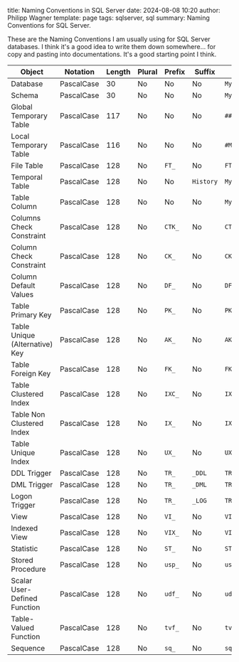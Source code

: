 title: Naming Conventions in SQL Server
date: 2024-08-08 10:20
author: Philipp Wagner
template: page
tags: sqlserver, sql
summary: Naming Conventions for SQL Server.

These are the Naming Conventions I am usually using for SQL Server databases. I think it's a good idea to 
write them down somewhere... for copy and pasting into documentations. It's a good starting point I think.

<div class="table" style="font-size: 14px;">
  <table role="table" tabindex="0">
      <thead>
          <tr>
              <th>Object</th>
              <th>Notation</th>
              <th>Length</th>
              <th>Plural</th>
              <th>Prefix</th>
              <th>Suffix</th>
              <th>Example</th>
          </tr>
      </thead>
      <tbody>
          <tr>
              <td>Database</td>
              <td>PascalCase</td>
              <td>30</td>
              <td>No</td>
              <td>No</td>
              <td>No</td>
              <td>
                  <code>MyDatabase</code>
              </td>
          </tr>
          <tr>
              <td>Schema</td>
              <td>PascalCase</td>
              <td>30</td>
              <td>No</td>
              <td>No</td>
              <td>No</td>
              <td>
                  <code>MySchema</code>
              </td>
          </tr>
          <tr>
              <td>Global Temporary Table</td>
              <td>PascalCase</td>
              <td>117</td>
              <td>No</td>
              <td>No</td>
              <td>No</td>
              <td>
                  <code>##MyTable</code>
              </td>
          </tr>
          <tr>
              <td>Local Temporary Table</td>
              <td>PascalCase</td>
              <td>116</td>
              <td>No</td>
              <td>No</td>
              <td>No</td>
              <td>
                  <code>#MyTable</code>
              </td>
          </tr>
          <tr>
              <td>File Table</td>
              <td>PascalCase</td>
              <td>128</td>
              <td>No</td>
              <td>
                  <code>FT_</code>
              </td>
              <td>No</td>
              <td>
                  <code>FT_MyTable</code>
              </td>
          </tr>
          <tr>
              <td>Temporal Table</td>
              <td>PascalCase</td>
              <td>128</td>
              <td>No</td>
              <td>No</td>
              <td>
                  <code>History</code>
              </td>
              <td>
                  <code>MyTableHistory</code>
              </td>
          </tr>
          <tr>
              <td>Table Column</td>
              <td>PascalCase</td>
              <td>128</td>
              <td>No</td>
              <td>No</td>
              <td>No</td>
              <td>
                  <code>MyColumn</code>
              </td>
          </tr>
          <tr>
              <td>Columns Check Constraint</td>
              <td>PascalCase</td>
              <td>128</td>
              <td>No</td>
              <td>
                  <code>CTK_</code>
              </td>
              <td>No</td>
              <td>
                  <code>CTK_MyTable_MyColumn_AnotherColumn</code>
              </td>
          </tr>
          <tr>
              <td>Column Check Constraint</td>
              <td>PascalCase</td>
              <td>128</td>
              <td>No</td>
              <td>
                  <code>CK_</code>
              </td>
              <td>No</td>
              <td>
                  <code>CK_MyTable_MyColumn</code>
              </td>
          </tr>
          <tr>
              <td>Column Default Values</td>
              <td>PascalCase</td>
              <td>128</td>
              <td>No</td>
              <td>
                  <code>DF_</code>
              </td>
              <td>No</td>
              <td>
                  <code>DF_MyTable_MyColumn</code>
              </td>
          </tr>
          <tr>
              <td>Table Primary Key</td>
              <td>PascalCase</td>
              <td>128</td>
              <td>No</td>
              <td>
                  <code>PK_</code>
              </td>
              <td>No</td>
              <td>
                  <code>PK_MyTable</code>
              </td>
          </tr>
          <tr>
              <td>Table Unique (Alternative) Key</td>
              <td>PascalCase</td>
              <td>128</td>
              <td>No</td>
              <td>
                  <code>AK_</code>
              </td>
              <td>No</td>
              <td>
                  <code>AK_MyTable_MyColumn_AnotherColumn</code>
              </td>
          </tr>
          <tr>
              <td>Table Foreign Key</td>
              <td>PascalCase</td>
              <td>128</td>
              <td>No</td>
              <td>
                  <code>FK_</code>
              </td>
              <td>No</td>
              <td>
                  <code>FK_MyTable_MyColumn_ReferencedTable_ReferencedColumn</code>
              </td>
          </tr>
          <tr>
              <td>Table Clustered Index</td>
              <td>PascalCase</td>
              <td>128</td>
              <td>No</td>
              <td>
                  <code>IXC_</code>
              </td>
              <td>No</td>
              <td>
                  <code>IXC_MyTable_MyColumn_AnotherColumn</code>
              </td>
          </tr>
          <tr>
              <td>Table Non Clustered Index</td>
              <td>PascalCase</td>
              <td>128</td>
              <td>No</td>
              <td>
                  <code>IX_</code>
              </td>
              <td>No</td>
              <td>
                  <code>IX_MyTable_MyColumn_AnotherColumn</code>
              </td>
          </tr>
          <tr>
              <td>Table Unique Index</td>
              <td>PascalCase</td>
              <td>128</td>
              <td>No</td>
              <td>
                  <code>UX_</code>
              </td>
              <td>No</td>
              <td>
                  <code>UX_MyTable_MyColumn_AnotherColumn</code>
              </td>
          </tr>
          <tr>
              <td>DDL Trigger</td>
              <td>PascalCase</td>
              <td>128</td>
              <td>No</td>
              <td>
                  <code>TR_</code>
              </td>
              <td>
                  <code>_DDL</code>
              </td>
              <td>
                  <code>TR_LogicalName_DDL</code>
              </td>
          </tr>
          <tr>
              <td>DML Trigger</td>
              <td>PascalCase</td>
              <td>128</td>
              <td>No</td>
              <td>
                  <code>TR_</code>
              </td>
              <td>
                  <code>_DML</code>
              </td>
              <td>
                  <code>TR_MyTable_LogicalName_DML</code>
              </td>
          </tr>
          <tr>
              <td>Logon Trigger</td>
              <td>PascalCase</td>
              <td>128</td>
              <td>No</td>
              <td>
                  <code>TR_</code>
              </td>
              <td>
                  <code>_LOG</code>
              </td>
              <td>
                  <code>TR_LogicalName_LOG</code>
              </td>
          </tr>
          <tr>
              <td>View</td>
              <td>PascalCase</td>
              <td>128</td>
              <td>No</td>
              <td>
                  <code>VI_</code>
              </td>
              <td>No</td>
              <td>
                  <code>VI_LogicalName</code>
              </td>
          </tr>
          <tr>
              <td>Indexed View</td>
              <td>PascalCase</td>
              <td>128</td>
              <td>No</td>
              <td>
                  <code>VIX_</code>
              </td>
              <td>No</td>
              <td>
                  <code>VIX_LogicalName</code>
              </td>
          </tr>
          <tr>
              <td>Statistic</td>
              <td>PascalCase</td>
              <td>128</td>
              <td>No</td>
              <td>
                  <code>ST_</code>
              </td>
              <td>No</td>
              <td>
                  <code>ST_MyTable_MyColumn_AnotherColumn</code>
              </td>
          </tr>
          <tr>
              <td>Stored Procedure</td>
              <td>PascalCase</td>
              <td>128</td>
              <td>No</td>
              <td>
                  <code>usp_</code>
              </td>
              <td>No</td>
              <td>
                  <code>usp_LogicalName</code>
              </td>
          </tr>
          <tr>
              <td>Scalar User-Defined Function</td>
              <td>PascalCase</td>
              <td>128</td>
              <td>No</td>
              <td>
                  <code>udf_</code>
              </td>
              <td>No</td>
              <td>
                  <code>udf_FunctionLogicalName</code>
              </td>
          </tr>
          <tr>
              <td>Table-Valued Function</td>
              <td>PascalCase</td>
              <td>128</td>
              <td>No</td>
              <td>
                  <code>tvf_</code>
              </td>
              <td>No</td>
              <td>
                  <code>tvf_FunctionLogicalName</code>
              </td>
          </tr>
          <tr>
              <td>Sequence</td>
              <td>PascalCase</td>
              <td>128</td>
              <td>No</td>
              <td>
                  <code>sq_</code>
              </td>
              <td>No</td>
              <td>
                  <code>sq_TableName</code>
              </td>
          </tr>
      </tbody>
  </table>
</div>